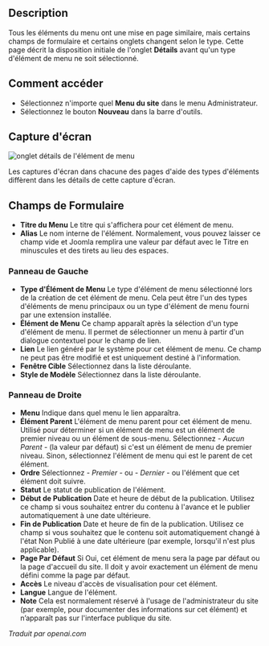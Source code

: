<!-- Filename: Help6.x:Menu_Item_Details  / Display title: Détails de l'article du menu -->

## Description

Tous les éléments du menu ont une mise en page similaire, mais certains champs de formulaire et certains onglets changent selon le type. Cette page décrit la disposition initiale de l'onglet **Détails** avant qu'un type d'élément de menu ne soit sélectionné.

## Comment accéder

* Sélectionnez n'importe quel **Menu du site** dans le menu Administrateur.
* Sélectionnez le bouton **Nouveau** dans la barre d'outils.

## Capture d'écran

![onglet détails de l'élément de menu](../../../fr/images/menu-items-common/menu-item-details.png)

Les captures d'écran dans chacune des pages d'aide des types d'éléments diffèrent dans les détails de cette capture d'écran.

## Champs de Formulaire

- **Titre du Menu** Le titre qui s'affichera pour cet élément de menu.
- **Alias** Le nom interne de l'élément. Normalement, vous pouvez laisser ce
  champ vide et Joomla remplira une valeur par défaut avec le Titre en minuscules et
  des tirets au lieu des espaces.

### Panneau de Gauche

- **Type d'Élément de Menu** Le type d'élément de menu sélectionné lors de la création de cet
  élément de menu. Cela peut être l'un des types d'éléments de menu principaux ou un type d'élément de menu fourni par une extension installée.
- **Élément de Menu** Ce champ apparaît après la sélection d'un type d'élément de menu. Il permet 
  de sélectionner un menu à partir d'un dialogue contextuel pour le champ de lien.
- **Lien** Le lien généré par le système pour cet élément de menu. Ce champ 
  ne peut pas être modifié et est uniquement destiné à l'information.
- **Fenêtre Cible** Sélectionnez dans la liste déroulante.
- **Style de Modèle** Sélectionnez dans la liste déroulante.

### Panneau de Droite

- **Menu** Indique dans quel menu le lien apparaîtra.
- **Élément Parent** L'élément de menu parent pour cet élément de menu. Utilisé pour 
  déterminer si un élément de menu est un élément de premier niveau ou un élément de sous-menu.
  Sélectionnez *- Aucun Parent -* (la valeur par défaut) si c'est un élément 
  de menu de premier niveau. Sinon, sélectionnez l'élément de menu qui est le parent de cet élément.
- **Ordre** Sélectionnez *- Premier -* ou *- Dernier -* ou l'élément que cet élément 
  doit suivre.
- **Statut** Le statut de publication de l'élément.
- **Début de Publication** Date et heure de début de la publication. Utilisez ce
  champ si vous souhaitez entrer du contenu à l'avance et le publier
  automatiquement à une date ultérieure.
- **Fin de Publication** Date et heure de fin de la publication. Utilisez ce champ 
  si vous souhaitez que le contenu soit automatiquement changé à l'état Non Publié
  à une date ultérieure (par exemple, lorsqu'il n'est plus applicable).
- **Page Par Défaut** Si Oui, cet élément de menu sera la page par défaut ou la page d'accueil 
  du site. Il doit y avoir exactement un élément de menu défini comme la page par défaut.
- **Accès** Le niveau d'accès de visualisation pour cet élément.
- **Langue** Langue de l'élément.
- **Note** Cela est normalement réservé à l'usage de l'administrateur du site (par
  exemple, pour documenter des informations sur cet élément) et n’apparaît pas sur 
  l'interface publique du site.

*Traduit par openai.com*

